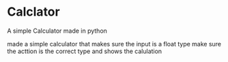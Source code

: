 # Calclator
A simple Calculator made in python

made a simple calculator that makes sure the input is a float type
make sure the acttion is the correct type and shows the calulation